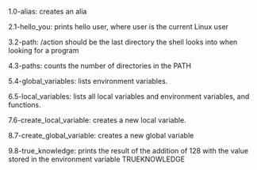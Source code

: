 1.0-alias: creates an alia

2.1-hello_you: prints hello user, where user is the current Linux user

3.2-path: /action should be the last directory the shell looks into when looking for a program

4.3-paths: counts the number of directories in the PATH

5.4-global_variables: lists environment variables.

6.5-local_variables: lists all local variables and environment variables, and functions.

7.6-create_local_variable: creates a new local variable.

8.7-create_global_variable: creates a new global variable

9.8-true_knowledge: prints the result of the addition of 128 with the value stored in the environment variable TRUEKNOWLEDGE
